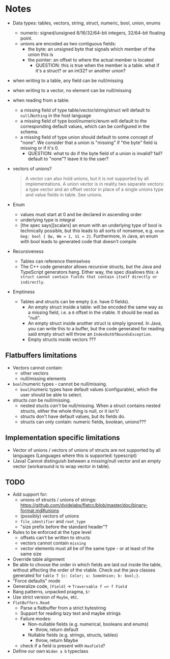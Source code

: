 # Notes


* Data types: tables, vectors, string, struct, numeric, bool, union, enums
  * numeric: signed/unsigned 8/16/32/64-bit integers, 32/64-bit floating point.
  * unions are encoded as two contiguous fields:
    * the byte: an unsigned byte that signals which member of the union this is
    * the pointer: an offset to where the actual member is located
      * QUESTION: this is true when the member is a table. what if it's a struct? or an int32? or another union?

* when writing to a table, any field can be null/missing
* when writing to a vector, no element can be null/missing
* when reading from a table:
  - a missing field of type table/vector/string/struct will default to `null`/`Nothing` in the host language
  - a missing field of type bool/numeric/enum will default to the corresponding default values, which can be configured in the schema.
  - a missing field of type union should default to some concept of "none". We consider that a union is "missing" if "the byte" field is missing or if it's 0.
    - QUESTION: what to do if the byte field of a union is invalid? fail? default to "none"? leave it to the user?

* vectors of unions?
  > A vector can also hold unions, but it is not supported by all implementations. A union vector is in reality two separate vectors: a type vector and an offset vector in place of a single unions type and value fields in table. See unions.

* Enum
  * values must start at 0 and be declared in ascending order
  * underlying type is integral
  * [the spec says][scalars] an enum with an underlying type of bool is technically possible, but this leads to all sorts of nonsense, e.g. `enum Geg: bool { Qw, We = 1, Ui = 2}`. Furthermore, in Java, an enum with bool leads to generated code that doesn't compile

* Recursiveness
  * Tables can reference themselves
  * The C++ code generator allows recursive structs, but the Java and TypeScript generators hang. Either way, the spec disallows this: `A struct cannot contain fields that contain itself directly or indirectly`.

* Emptiness
  * Tables and structs can be empty (i.e. have 0 fields).
    * An empty struct inside a table: will be encoded the same way as a missing field, i.e. a `0` offset in the vtable. It should be read as "null".
    * An empty struct inside another struct is simply ignored. In Java, you can write this to a buffer, but the code generated for reading said empty struct will throw an `IndexOutOfBoundsException`.
    * Empty structs inside vectors ???

## Flatbuffers limitations

* Vectors cannot contain:
  * other vectors
  * null/missing elements
* `bool`/numeric types - cannot be null/missing.
  * `bool`/numeric types have default values (configurable), which the user should be able to select.
* structs *can* be null/missing.
  * nested stucts *can't* be null/missing. When a struct contains nested structs, either the whole thing is null, or it isn't/
  * structs don't have default values, but its fields do.
  * structs can only contain: numeric fields, boolean, unions???

## Implementation specific limitations

* Vector of unions / vectors of unions of structs are not supported by all languages (Languages where this is supported: typescript)
* (Java) Cannot distinguish between a missing/null vector and an empty vector (workaround is to wrap vector in table).

## TODO

* Add support for:
  * unions of structs / unions of strings: <https://github.com/dvidelabs/flatcc/blob/master/doc/binary-format.md#unions>
  * (possibly) vectors of unions
  * `file_identifier` and `root_type`
  * "size prefix before the standard header"?
* Rules to be enforced at the type level
  * offsets can't be written to structs
  * vectors cannot contain `missing`
  * vector elements must all be of the same type - or at least of the same size
* Override table alignment
* Be able to choose the order in which fields are laid out inside the table, without affecting the order of the vtable. Check out the java classes generated for `table T {c: Color; u: SomeUnion; b: bool;}`.
* "Force defaults" mode
* Generalize code, `[Field]` -> `Traversable f => f Field`
* Bang patterns, unpacked pragma, `$!`
* Use strict version of `Maybe`, etc.
* `FlatBuffers.Read`
  * Parse a flatbuffer from a strict bytestring
  * Support for reading lazy text and maybe strings
  * Failure modes:
    * Non-nullable fields (e.g. numerical, booleans and enums)
      * throw, return default
    * Nullable fields (e.g. strings, structs, tables)
      * throw, return Maybe
  * check if a field is present with `HasField`?
* Define our own `Widen a b` typeclass
